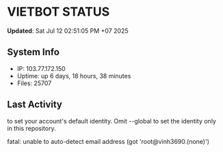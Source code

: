 # VIETBOT STATUS
**Updated**: Sat Jul 12 02:51:05 PM +07 2025

## System Info
- IP: 103.77.172.150
- Uptime: up 6 days, 18 hours, 38 minutes
- Files: 25707

## Last Activity

to set your account's default identity.
Omit --global to set the identity only in this repository.

fatal: unable to auto-detect email address (got 'root@vinh3690.(none)')
